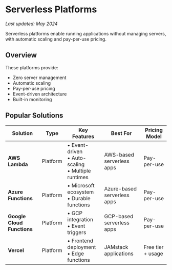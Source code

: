 # Serverless Platforms

*Last updated: May 2024*

Serverless platforms enable running applications without managing servers, with automatic scaling and pay-per-use pricing.

## Overview

These platforms provide:
- Zero server management
- Automatic scaling
- Pay-per-use pricing
- Event-driven architecture
- Built-in monitoring

## Popular Solutions

| Solution | Type | Key Features | Best For | Pricing Model |
|----------|------|--------------|-----------|---------------|
| **AWS Lambda** | Platform | • Event-driven<br>• Auto-scaling<br>• Multiple runtimes | AWS-based serverless apps | Pay-per-use |
| **Azure Functions** | Platform | • Microsoft ecosystem<br>• Durable functions | Azure-based serverless apps | Pay-per-use |
| **Google Cloud Functions** | Platform | • GCP integration<br>• Event triggers | GCP-based serverless apps | Pay-per-use |
| **Vercel** | Platform | • Frontend deployment<br>• Edge functions | JAMstack applications | Free tier + usage | 